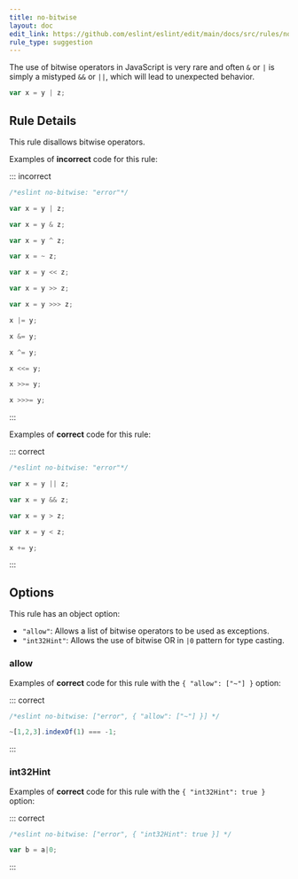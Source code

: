```yaml
---
title: no-bitwise
layout: doc
edit_link: https://github.com/eslint/eslint/edit/main/docs/src/rules/no-bitwise.md
rule_type: suggestion
---
```



The use of bitwise operators in JavaScript is very rare and often `&` or `|` is simply a mistyped `&&` or `||`, which will lead to unexpected behavior.

```js
var x = y | z;
```

## Rule Details

This rule disallows bitwise operators.

Examples of **incorrect** code for this rule:

::: incorrect

```js
/*eslint no-bitwise: "error"*/

var x = y | z;

var x = y & z;

var x = y ^ z;

var x = ~ z;

var x = y << z;

var x = y >> z;

var x = y >>> z;

x |= y;

x &= y;

x ^= y;

x <<= y;

x >>= y;

x >>>= y;
```

:::

Examples of **correct** code for this rule:

::: correct

```js
/*eslint no-bitwise: "error"*/

var x = y || z;

var x = y && z;

var x = y > z;

var x = y < z;

x += y;
```

:::

## Options

This rule has an object option:

* `"allow"`: Allows a list of bitwise operators to be used as exceptions.
* `"int32Hint"`: Allows the use of bitwise OR in `|0` pattern for type casting.

### allow

Examples of **correct** code for this rule with the `{ "allow": ["~"] }` option:

::: correct

```js
/*eslint no-bitwise: ["error", { "allow": ["~"] }] */

~[1,2,3].indexOf(1) === -1;
```

:::

### int32Hint

Examples of **correct** code for this rule with the `{ "int32Hint": true }` option:

::: correct

```js
/*eslint no-bitwise: ["error", { "int32Hint": true }] */

var b = a|0;
```

:::
